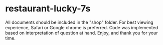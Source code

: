 # restaurant-lucky-7s
All documents should be included in the "shop" folder.
For best viewing experience, Safari or Google chrome is preferred.
Code was implemented based on interpretation of question at hand.
Enjoy, and thank you for your time. 
